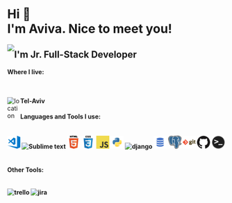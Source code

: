 <h1> Hi 👋 <br>
I'm Aviva. Nice to meet you! </h1>


<img align="left" src="https://media.giphy.com/media/iIGT8Y1rOYhBpdHh1C/giphy.gif">  

<h2> I'm Jr. Full-Stack Developer </h2>


<h4>Where I live: </h4> <br>

<img align="left" alt="location" width="30px" src="https://img.icons8.com/material/48/000000/worldwide-location--v1.png"/> <strong> Tel-Aviv </stong>


<h4> Languages and Tools I use: </h4> <br>


<img  alt="Visual Studio Code" width="30px" src="https://raw.githubusercontent.com/github/explore/80688e429a7d4ef2fca1e82350fe8e3517d3494d/topics/visual-studio-code/visual-studio-code.png" />

<img alt="Sublime text" width="30px" src="https://img.icons8.com/fluent/48/fa314a/sublime-text.png"/> 

<img alt="HTML5" width="30px" src="https://raw.githubusercontent.com/github/explore/80688e429a7d4ef2fca1e82350fe8e3517d3494d/topics/html/html.png" />

<img alt="CSS3" width="30px" src="https://raw.githubusercontent.com/github/explore/80688e429a7d4ef2fca1e82350fe8e3517d3494d/topics/css/css.png" />

<img alt="JavaScript" width="30px" src="https://raw.githubusercontent.com/github/explore/80688e429a7d4ef2fca1e82350fe8e3517d3494d/topics/javascript/javascript.png" />

<img alt="python" width="30px" src="https://raw.githubusercontent.com/github/explore/80688e429a7d4ef2fca1e82350fe8e3517d3494d/topics/python/python.png" />

<img alt="django" width="30px" src="https://img.icons8.com/color/48/000000/django.png"/>

<img alt="SQL" width="30px" src="https://raw.githubusercontent.com/github/explore/80688e429a7d4ef2fca1e82350fe8e3517d3494d/topics/sql/sql.png" />

<img alt="postgreSQL" width="30px" src="https://raw.githubusercontent.com/github/explore/80688e429a7d4ef2fca1e82350fe8e3517d3494d/topics/postgresql/postgresql.png" />

<img alt="Git" width="30px" src="https://raw.githubusercontent.com/github/explore/80688e429a7d4ef2fca1e82350fe8e3517d3494d/topics/git/git.png" />

<img alt="GitHub" width="30px" src="https://raw.githubusercontent.com/github/explore/78df643247d429f6cc873026c0622819ad797942/topics/github/github.png" />

<img alt="Terminal" width="30px" src="https://raw.githubusercontent.com/github/explore/80688e429a7d4ef2fca1e82350fe8e3517d3494d/topics/terminal/terminal.png" />


<br>
<br>


<h4> Other Tools: </h4> <br>

<img alt="trello" width="30px" src="https://img.icons8.com/color/48/000000/trello.png"/>

<img  alt="jira"  width="30px" src="https://img.icons8.com/color/48/000000/jira.png"/>
